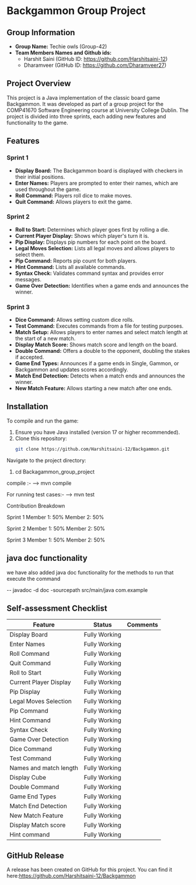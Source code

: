 # Backgammon Group Project

## Group Information
- **Group Name:** Techie owls (Group-42)
- **Team Members Names and Github ids:**
    - Harshit Saini (GitHub ID: https://github.com/Harshitsaini-12)
    - Dharamveer (GitHub ID: https://github.com/Dharamveer27)

## Project Overview
This project is a Java implementation of the classic board game Backgammon. It was developed as part of a group project for the COMP41670 Software Engineering course at University College Dublin. 
The project is divided into three sprints, each adding new features and functionality to the game.

## Features
### Sprint 1
- **Display Board:** The Backgammon board is displayed with checkers in their initial positions.
- **Enter Names:** Players are prompted to enter their names, which are used throughout the game.
- **Roll Command:** Players roll dice to make moves.
- **Quit Command:** Allows players to exit the game.

### Sprint 2
- **Roll to Start:** Determines which player goes first by rolling a die.
- **Current Player Display:** Shows which player's turn it is.
- **Pip Display:** Displays pip numbers for each point on the board.
- **Legal Moves Selection:** Lists all legal moves and allows players to select them.
- **Pip Command:** Reports pip count for both players.
- **Hint Command:** Lists all available commands.
- **Syntax Check:** Validates command syntax and provides error messages.
- **Game Over Detection:** Identifies when a game ends and announces the winner.

### Sprint 3
- **Dice Command:** Allows setting custom dice rolls.
- **Test Command:** Executes commands from a file for testing purposes.
- **Match Setup:** Allows players to enter names and select match length at the start of a new match.
- **Display Match Score:** Shows match score and length on the board.
- **Double Command:** Offers a double to the opponent, doubling the stakes if accepted.
- **Game End Types:** Announces if a game ends in Single, Gammon, or Backgammon and updates scores accordingly.
- **Match End Detection:** Detects when a match ends and announces the winner.
- **New Match Feature:** Allows starting a new match after one ends.

## Installation
To compile and run the game:
1. Ensure you have Java installed (version 17 or higher recommended).
2. Clone this repository:
   ```bash
   git clone https://github.com/Harshitsaini-12/Backgammon.git


Navigate to the project directory:
1. cd Backagammon_group_project

compile :-
--> mvn compile

For running test cases:-
--> mvn test

Contribution Breakdown

Sprint 1
Member 1: 50%
Member 2: 50%


Sprint 2
Member 1: 50%
Member 2: 50%

Sprint 3
Member 1: 50%
Member 2: 50%

## java doc functionality
we have also added java doc functionality for the methods to run that execute the command

-- javadoc -d doc -sourcepath src/main/java com.example


## Self-assessment Checklist

| Feature                | Status        | Comments |
|------------------------|---------------|----------|
| Display Board          | Fully Working |          |
| Enter Names            | Fully Working |          |
| Roll Command           | Fully Working |          |
| Quit Command           | Fully Working |          |
| Roll to Start          | Fully Working |          |
| Current Player Display | Fully Working |          |
| Pip Display            | Fully Working |          |
| Legal Moves Selection  | Fully Working |          |
| Pip Command            | Fully Working |          |
| Hint Command           | Fully Working |          |
| Syntax Check           | Fully Working |          |
| Game Over Detection    | Fully Working |          |
| Dice Command           | Fully Working |          |
| Test Command           | Fully Working |          |
| Names and match length | Fully Working |          |
| Display Cube           | Fully Working |          |
| Double Command         | Fully Working |          |
| Game End Types         | Fully Working |          |
| Match End Detection    | Fully Working |          |
| New Match Feature      | Fully Working |          |
| Display Match score    | Fully Working |          |
| Hint command           | Fully Working |          |


## GitHub Release
A release has been created on GitHub for this project. You can find it here:https://github.com/Harshitsaini-12/Backgammon